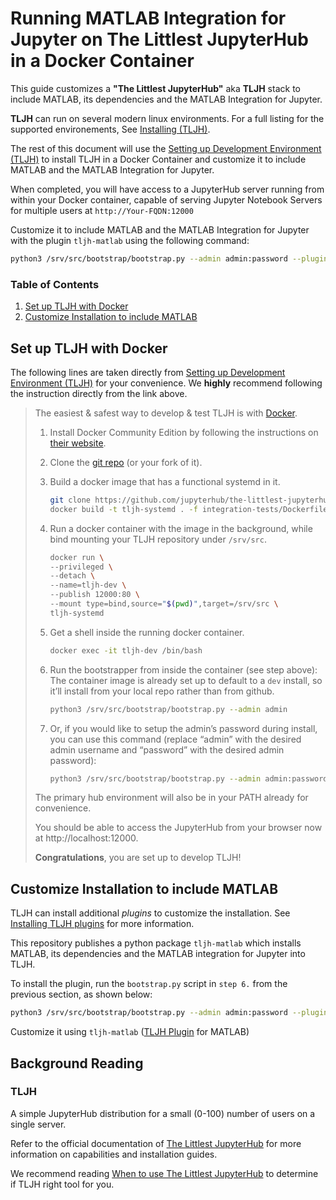 # Running MATLAB Integration for Jupyter on The Littlest JupyterHub in a Docker Container

This guide customizes a **"The Littlest JupyterHub"** aka **TLJH** stack to include MATLAB, its dependencies and the MATLAB Integration for Jupyter.

**TLJH** can run on several modern linux environments. For a full listing for the supported environements, See [Installing (TLJH)](https://tljh.jupyter.org/en/stable/install/index.html).

The rest of this document will use the [Setting up Development Environment (TLJH)](https://tljh.jupyter.org/en/stable/contributing/dev-setup.html) to install TLJH in a Docker Container and customize it to include MATLAB and the MATLAB Integration for Jupyter.

When completed, you will have access to a JupyterHub server running from within your Docker container, capable of serving Jupyter Notebook Servers for multiple users at `http://Your-FQDN:12000`

Customize it to include MATLAB and the MATLAB Integration for Jupyter with the plugin `tljh-matlab` using the following command:

```bash
python3 /srv/src/bootstrap/bootstrap.py --admin admin:password --plugin tljh-matlab
```

### Table of Contents
1. [Set up TLJH with Docker](#set-up-tljh-with-docker)
2. [Customize Installation to include MATLAB](#customize-installation-to-include-matlab)


## Set up TLJH with Docker

The following lines are taken directly from [Setting up Development Environment (TLJH)](https://tljh.jupyter.org/en/stable/contributing/dev-setup.html) for your convenience. We **highly** recommend following the instruction directly from the link above. 

> The easiest & safest way to develop & test TLJH is with [Docker](https://www.docker.com/).
> 
> 1. Install Docker Community Edition by following the instructions on [their website](https://www.docker.com/community-edition).
> 1. Clone the [git repo](https://github.com/jupyterhub/the-littlest-jupyterhub) (or your fork of it).
> 
> 1. Build a docker image that has a functional systemd in it.
>       ```bash
>       git clone https://github.com/jupyterhub/the-littlest-jupyterhub && cd the-littlest-jupyterhub 
>       docker build -t tljh-systemd . -f integration-tests/Dockerfile
>       ```
> 1. Run a docker container with the image in the background, while bind mounting your TLJH repository under `/srv/src`.
>       ```bash 
>       docker run \
>       --privileged \
>       --detach \
>       --name=tljh-dev \
>       --publish 12000:80 \
>       --mount type=bind,source="$(pwd)",target=/srv/src \
>       tljh-systemd
>       ```
> 1. Get a shell inside the running docker container.
>       ```bash
>       docker exec -it tljh-dev /bin/bash
>       ```
> 1. Run the bootstrapper from inside the container (see step above): The container image is already set up to default to a `dev` install, so it’ll install from your local repo rather than from github.
>       ```bash
>       python3 /srv/src/bootstrap/bootstrap.py --admin admin
>       ```
> 1. Or, if you would like to setup the admin’s password during install, you can use this command (replace “admin” with the desired admin username and “password” with the desired admin password):
>       ```bash
>       python3 /srv/src/bootstrap/bootstrap.py --admin admin:password
>       ```
> 
>   The primary hub environment will also be in your PATH already for convenience.
>   
>   You should be able to access the JupyterHub from your browser now at http://localhost:12000. 
>   
>   **Congratulations**, you are set up to develop TLJH!
> 

## Customize Installation to include MATLAB
TLJH can install additional *plugins* to customize the installation.
See [Installing TLJH plugins](https://tljh.jupyter.org/en/stable/topic/customizing-installer.html) for more information.

This repository publishes a python package `tljh-matlab` which installs MATLAB, its dependencies and the MATLAB integration for Jupyter into TLJH.

To install the plugin, run the `bootstrap.py` script in `step 6.` from the previous section, as shown below:
```bash
python3 /srv/src/bootstrap/bootstrap.py --admin admin:password --plugin tljh-matlab
```


Customize it using `tljh-matlab` ([TLJH Plugin](https://tljh.jupyter.org/en/stable/contributing/plugins.html) for MATLAB)


## Background Reading
### TLJH
A simple JupyterHub distribution for a small (0-100) number of users on a single server.

Refer to the official documentation of [The Littlest JupyterHub](https://tljh.jupyter.org/en/stable/index.html) for more information on capabilities and installation guides.

We recommend reading [When to use The Littlest JupyterHub](https://tljh.jupyter.org/en/stable/topic/whentouse.html) to determine if TLJH right tool for you.